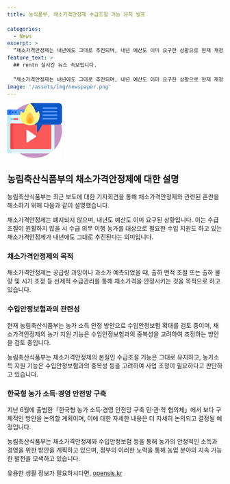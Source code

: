 ```yaml
---
title: 농식품부, 채소가격안정제 수급조절 기능 유지 발표

categories:
  - News
excerpt: >
  “채소가격안정제는 내년에도 그대로 추진되며, 내년 예산도 이미 요구한 상황으로 현재 재정당국과 협의 중. 농림축산식품부는 채소가격안정제의 본질인 수급조절 기능은 유지하고, 농가소득 지원 기능은 수입안정보험과의 중복성 등을 고려하여 사업 조정이 필요하다고 판단하고 있음.”
feature_text: >
  ## rentn 실시간 뉴스 속보입니다.

  “채소가격안정제는 내년에도 그대로 추진되며, 내년 예산도 이미 요구한 상황으로 현재 재정당국과 협의 중. 농림축산식품부는 채소가격안정제의 본질인 수급조절 기능은 유지하고, 농가소득 지원 기능은 수입안정보험과의 중복성 등을 고려하여 사업 조정이 필요하다고 판단하고 있음.”
image: '/assets/img/newspaper.png'
---
```


<p><img src="/assets/img/news.png" alt="rentncar 속보" /></p>

<h2 data-ke-size="size26">농림축산식품부의 채소가격안정제에 대한 설명</h2>

<p>농림축산식품부는 최근 보도에 대한 기자회견을 통해 채소가격안정제와 관련된 혼란을 해소하기 위해 다음과 같이 설명했습니다.</p>

<p data-ke-size="size16">채소가격안정제는 폐지되지 않으며, 내년도 예산도 이미 요구된 상황입니다. 이는 수급조절이 원활하지 않을 시 수급 의무 이행 농가를 대상으로 필요한 수입 지원도 하고 있는 채소가격안정제가 내년에도 그대로 추진된다는 의미입니다.</p>

<h3>채소가격안정제의 목적</h3>

<p data-ke-size="size16">채소가격안정제는 공급량 과잉이나 과소가 예측되었을 때, 출하 면적 조절 또는 출하 물량 및 시기 조정 등 선제적 수급관리를 통해 채소가격을 안정시키는 것을 목적으로 하고 있습니다.</p>

<h3>수입안정보험과의 관련성</h3>

<p data-ke-size="size16">현재 농림축산식품부는 농가 소득 안정 방안으로 수입안정보험 확대를 검토 중이며, 채소가격안정제의 농가 지원 기능은 수입안정보험과의 중복성을 고려하여 조정하는 방안을 검토 중입니다.</p>

<p data-ke-size="size16">농림축산식품부는 채소가격안정제의 본질인 수급조절 기능은 그대로 유지하고, 농가소득 지원 기능은 수입안정보험과의 중복성 등을 고려하여 사업 조정이 필요하다고 판단하고 있습니다.</p>

<h3>한국형 농가 소득·경영 안전망 구축</h3>

<p data-ke-size="size16">지난 6월에 출범한「한국형 농가 소득·경영 안전망 구축 민·관·학 협의체」에서 보다 구체적인 방안을 논의할 계획이며, 이에 대한 자세한 내용은 더 자세히 논의되고 결정될 예정입니다.</p>

<p>농림축산식품부는 채소가격안정제와 수입안정보험 등을 통해 농가의 안정적인 소득과 경영을 위한 방안을 계획하고 있으며, 정부의 이러한 노력을 통해 농업 분야의 지속 가능한 발전을 모색하고 있습니다.</p>
유용한 생활 정보가 필요하시다면, <a href="https://opensis.kr" rel="dofollow">opensis.kr</a>


